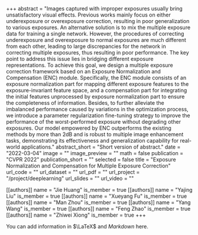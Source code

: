 +++
abstract = "Images captured with improper exposures usually bring unsatisfactory visual effects. Previous works mainly focus on either underexposure or overexposure correction, resulting in poor generalization to various exposures. An alternative solution is to mix the multiple exposure data for training a single network. However, the procedures of correcting underexposure and overexposure to normal exposures are much different from each other, leading to large discrepancies for the network in correcting multiple exposures, thus resulting in poor performance. The key point to address this issue lies in bridging different exposure representations. To achieve this goal, we design a multiple exposure correction framework based on an Exposure Normalization and Compensation (ENC) module. Specifically, the ENC module consists of an exposure normalization part for mapping different exposure features to the exposure-invariant feature space, and a compensation part for integrating the initial features unprocessed by exposure normalization part to ensure the completeness of information. Besides, to further alleviate the imbalanced performance caused by variations in the optimization process, we introduce a parameter regularization fine-tuning strategy to improve the performance of the worst-performed exposure without degrading other exposures. Our model empowered by ENC outperforms the existing methods by more than 2dB and is robust to multiple image enhancement tasks, demonstrating its effectiveness and generalization capability for real-world applications."
abstract_short = "Short version of abstract."
date = "2022-03-04"
image = ""
image_preview = ""
math = false
publication = "CVPR 2022"
publication_short = ""
selected = false
title = "Exposure Normalization and Compensation for Multiple Exposure Correction"
url_code = ""
url_dataset = ""
url_pdf = ""
url_project = "/project/deeplearning"
url_slides = ""
url_video = ""

[[authors]]
    name = "Jie Huang"
    is_member = true
[[authors]]
    name = "Yajing Liu"
    is_member = true
[[authors]]
    name = "Xueyang Fu"
    is_member = true
[[authors]]
    name = "Man Zhou"
    is_member = true
[[authors]]
    name = "Yang Wang"
    is_member = true
[[authors]]
    name = "Feng Zhao"
    is_member = true
[[authors]]
    name = "Zhiwei Xiong"
    is_member = true
+++


You can add information in $\LaTeX$ and *Markdown* here.
